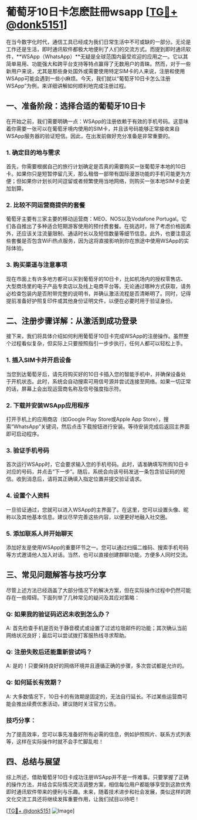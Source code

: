 # 葡萄牙10日卡怎麽註冊wsapp [[TG💪+ @donk5151](https://t.me/s/donk5151)]

在当今数字化时代，通信工具已经成为我们日常生活中不可或缺的一部分。无论是工作还是生活，即时通讯软件都极大地便利了人们的交流方式。而提到即时通讯软件，**WSApp（WhatsApp）**无疑是全球范围内最受欢迎的应用之一。它以其简单易用、功能强大和跨平台支持等特点赢得了无数用户的青睐。然而，对于一些新用户来说，尤其是那些身处国外或需要使用特定SIM卡的人来说，注册和使用WSApp可能会遇到一些小麻烦。今天，我们就以“葡萄牙10日卡怎么注册WSApp”为例，来详细讲解如何顺利地完成注册过程。

## 一、准备阶段：选择合适的葡萄牙10日卡

在开始之前，我们需要明确一点：WSApp的注册依赖于有效的手机号码。这意味着你需要一张可以在葡萄牙境内使用的SIM卡，并且该号码能够正常接收来自WSApp服务器的验证短信。因此，在出发前做好充分准备是非常重要的。

### 1. 确定目的地与需求

首先，你需要根据自己的旅行计划确定是否真的需要购买一张葡萄牙本地的10日卡。如果你只是短暂停留几天，那么租借一部带有国际漫游功能的手机可能更为方便；但如果你计划长时间逗留或者频繁使用当地网络，则购买一张本地SIM卡会更加划算。

### 2. 比较不同运营商提供的套餐

葡萄牙主要有三家主要的移动运营商：MEO、NOS以及Vodafone Portugal。它们各自推出了多种适合短期游客使用的预付费套餐。在挑选时，除了考虑价格因素外，还应该关注流量限制、通话时长以及短信数量等细节信息。此外，也要注意这些套餐是否包含WiFi热点服务，因为这将直接影响到你在旅途中使用WSApp的实际体验。

### 3. 购买渠道与注意事项

现在市面上有许多地方都可以买到葡萄牙的10日卡，比如机场内的授权零售店、大型商场里的电子产品专卖店以及线上电商平台等。无论通过哪种方式获取，请务必检查包装内是否附带完整的说明书，并确认激活流程是否清晰明了。同时，记得提前准备好护照复印件或其他身份证明文件，以便在必要时用于验证身份。

## 二、注册步骤详解：从激活到成功登录

接下来，我们将具体介绍如何利用葡萄牙10日卡完成WSApp的注册操作。虽然整个过程看似复杂，但实际上只要按照指引一步步执行，任何人都可以轻松上手。

### 1. 插入SIM卡并开启设备

当您到达葡萄牙后，请先将购买好的10日卡插入您的智能手机中，并确保设备处于开机状态。此时，系统会自动搜索可用信号源并尝试连接至网络。如果一切正常的话，屏幕上会出现运营商名称及信号强度指示符。

### 2. 下载并安装WSApp应用程序

打开手机上的应用商店（如Google Play Store或Apple App Store），搜索“WhatsApp”关键词，然后点击下载按钮进行安装。等待安装完成后返回主界面即可启动程序。

### 3. 验证手机号码

首次运行WSApp时，它会要求输入您的手机号码。此时，请准确填写所购10日卡对应的号码，并点击“下一步”。随后，系统会向该号码发送一条包含验证码的短信。收到消息后，请将其正确填入指定位置并提交验证请求。

### 4. 设置个人资料

一旦验证通过，您就可以进入WSApp的主界面了。在这里，您可以设置头像、昵称以及其他基本信息。建议尽早完善这些内容，以便更好地融入社交圈。

### 5. 添加联系人并开始聊天

添加好友是使用WSApp的重要环节之一。您可以通过扫描二维码、搜索手机号码等方式邀请他人加入对话。当然，也可以直接创建群聊功能，方便多人同时交流。

## 三、常见问题解答与技巧分享

尽管上述方法已经涵盖了大部分情况下的解决方案，但在实际操作过程中仍然可能存在一些障碍。下面列举了几种常见的疑问及其应对策略：

### Q: 如果我的验证码迟迟未收到怎么办？
A: 首先检查手机是否处于静音模式或设置了过滤垃圾邮件的功能；其次确认当前网络状况良好；最后可以尝试拨打客服热线寻求帮助。

### Q: 注册失败后还能重新尝试吗？
A: 是的！只要保持良好的网络环境并且遵循正确的步骤，多次尝试都是允许的。

### Q: 如何延长有效期？
A: 大多数情况下，10日卡的有效期是固定的，无法自行延长。不过某些运营商可能会推出续费优惠活动，建议随时关注官方公告。

### 技巧分享：
为了提高效率，您可以事先准备好所有必需的信息，例如护照照片、联系方式列表等，这样在实际操作时就不会手忙脚乱啦！

## 四、总结与展望

综上所述，借助葡萄牙10日卡成功注册WSApp并不是一件难事。只要掌握了正确的操作方法，并结合实际情况灵活调整方案，相信每位用户都能够享受到这款优秀即时通讯软件带来的便利与乐趣。未来，随着技术进步和社会发展，类似这样的跨文化交流工具还将继续发挥重要作用，让我们拭目以待吧！

[[TG💪+ @donk5151](https://t.me/s/donk5151) ![Image](https://i.postimg.cc/rwNCRYN7/Snipaste-2025-04-30-17-27-05.png)]